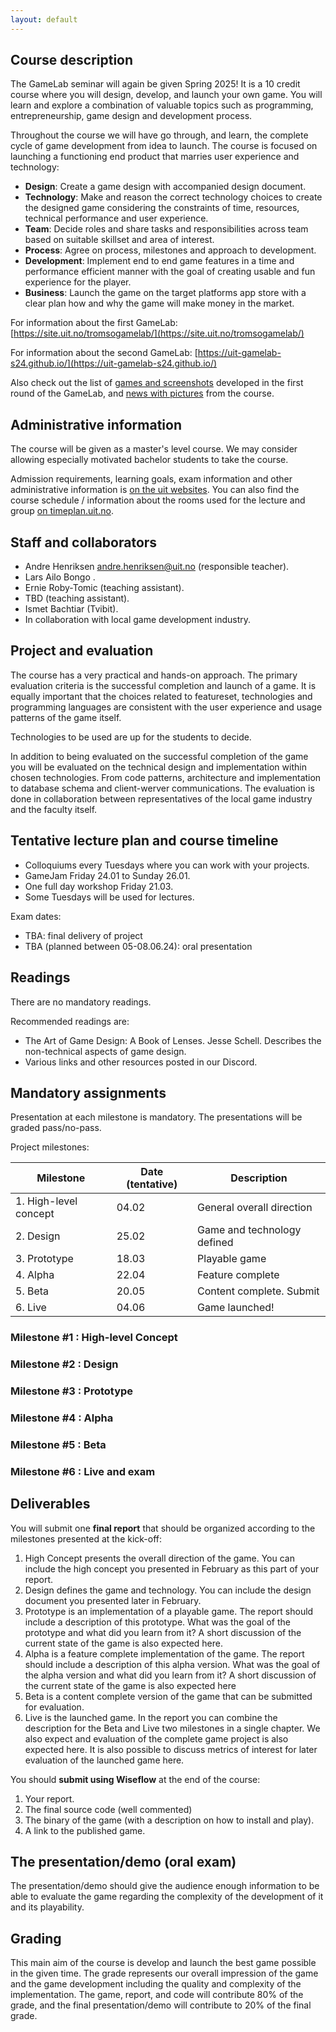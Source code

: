 ```yaml
---
layout: default
---
```


## Course description

The GameLab seminar will again be given Spring 2025! It is a 10 credit course where you will design, develop, and launch your own game. You will learn and explore a combination of valuable topics such as programming, entrepreneurship, game design and development process.

Throughout the course we will have go through, and learn, the complete cycle of game development from idea to launch. The course is focused on launching a functioning end product that marries user experience and technology:

* **Design**: Create a game design with accompanied design document.  
* **Technology**: Make and reason the correct technology choices to create the designed game considering the constraints of time, resources, technical performance and user experience.   
* **Team**: Decide roles and share tasks and responsibilities across team based on suitable skillset and area of interest.  
* **Process**: Agree on process, milestones and approach to development.  
* **Development**: Implement end to end game features in a time and performance efficient manner with the goal of creating usable and fun experience for the player.  
* **Business**: Launch the game on the target platforms app store with a clear plan how and why the game will make money in the market.  

For information about the first GameLab: [https://site.uit.no/tromsogamelab/](https://site.uit.no/tromsogamelab/)

For information about the second GameLab: [https://uit-gamelab-s24.github.io/](https://uit-gamelab-s24.github.io/)

Also check out the list of [games and screenshots](https://site.uit.no/tromsogamelab/student-projects/) developed in the first round of the GameLab, and [news with pictures](https://site.uit.no/tromsogamelab/category/news/) from the course.

## Administrative information

The course will be given as a master's level course. We may consider allowing especially motivated bachelor students to take the course.

Admission requirements, learning goals, exam information and other administrative information is [on the uit websites](https://uit.no/utdanning/emner/emne?p_document_id=860102). You can also find the course schedule / information about the rooms used for the lecture and group [on timeplan.uit.no](https://timeplan.uit.no/emne_timeplan.php?sem=25v&module=INF-3910-8-1#week=1-25).

## Staff and collaborators
* Andre Henriksen <andre.henriksen@uit.no> (responsible teacher).
* Lars Ailo Bongo .
* Ernie Roby-Tomic (teaching assistant).
* TBD (teaching assistant).
* Ismet Bachtiar (Tvibit).
* In collaboration with local game development industry.

<!---
Add logos of participating companies here
-->

## Project and evaluation

The course has a very practical and hands-on approach. The primary evaluation criteria is the successful completion and launch of a  game. It is equally important that the choices related to featureset, technologies and programming languages are consistent with the user experience and usage patterns of the game itself.

Technologies to be used are up for the students to decide.

In addition to being evaluated on the successful completion of the game you will be evaluated on the technical design and implementation within chosen technologies. From code patterns, architecture and implementation to database schema and client-werver communications. The evaluation is done in collaboration between representatives of the local game industry and the faculty itself.

## Tentative lecture plan and course timeline
* Colloquiums every Tuesdays where you can work with your projects.
* GameJam Friday 24.01 to Sunday 26.01.
* One full day workshop Friday 21.03.
* Some Tuesdays will be used for lectures.

<!---

| Lecture/ seminar / event | Date       | Lecturer	  | Subject  |
|--------------------------|-----------|-------------------|---------------------|
| Kick-off                 | Tuesday 14/1      | André             | Kick-off                    |
| Lecture 1                | Tuesday 14/1      | TBA               | Game development introduction |
| Lecture 2                | Tuesday 14/1      | Ismet             | Concept development |
| Lecture 3                | Tuesday 21/1      |                   | Game Jam warm-up |
| Game Jam                 | 24.01-26.01       | Michael David Elliott and  Sebastian Røed Mangseth | Game Jam |
| Lecture 4                | Tuesday 28.01     |        | AI & game development | 
| Lecture 5                | Tuesday 28.01     |        | How to choose game technology |
| Lecture 6                | Tuesday 04.02     |        | Introduction to Unreal Engine 5 |
| Lecture 7                | Tuesday 11.02     |        | Game assests |
| Lecture 8                | Tuesday 25.02     |        | Hands-on Unreal Engine 5 |
| Lecture 9                | Friday 21.03      |        | Programmers perspective on Unreal Engine 5 |
| Lecture 10               | Friday 21.03      |        | Norwegian game ecosystem and pitching |
| Lecture 11               | Friday 21.03      |        | Funding opportunities for students |
| Lecture 12               | Friday 21.03      |        | Juicing |
| Lecture 13               | Tuesday 20.05             | TBA       | TBA

-->



Exam dates:
* TBA: final delivery of project
* TBA (planned between 05-08.06.24): oral presentation

## Readings

There are no mandatory readings. 

Recommended readings are:
* The Art of Game Design: A Book of Lenses. Jesse Schell. Describes the non-technical aspects of game design.
* Various links and other resources posted in our Discord.

## Mandatory assignments

Presentation at each milestone is mandatory. The presentations will be graded pass/no-pass.

Project milestones:

| Milestone             | Date (tentative)    | Description |
|-----------------------|----------|-------------|
| 1. High-level concept | 04.02 | General overall direction |
| 2. Design             | 25.02 | Game and technology defined |
| 3. Prototype          | 18.03 | Playable game |
| 4. Alpha              | 22.04 | Feature complete | 
| 5. Beta               | 20.05 | Content complete. Submit | 
| 6. Live               | 04.06 | Game launched! |

### Milestone #1 : High-level Concept
### Milestone #2 : Design
### Milestone #3 : Prototype
### Milestone #4 : Alpha
### Milestone #5 : Beta
### Milestone #6 : Live and exam

<!--
On 04.02/Milestone #1, we want a presentation from each group. It should be around five minutes (give or take). We will also open for questions after each presentation.

The presentation topic is "High Concept" and should give an overall introduction to what you want to build, why your game is going to be worth playing and key elements in the design and revenue model.

In our discord-server #lectures channel (https://discord.gg/Jv5mcvuWHz) there is a `lecture-starting-b.pdf` that can serve as your guide for what content to include in your presentation, as well as other examples from previous students. You don't have to include all the suggested content from `lecture-starting-b.pdf`.

-->

## Deliverables

You will submit one **final report** that should be organized according to the milestones presented at the kick-off:
1.	High Concept presents the overall direction of the game. You can include the high concept you presented in February as this part of your report. 
2.	Design defines the game and technology. You can include the design document you presented later in February.
3.	Prototype is an implementation of a playable game. The report should include a description of this prototype. What was the goal of the prototype and what did you learn from it? A short discussion of the current state of the game is also expected here.
4.	Alpha is a feature complete implementation of the game. The report should include a description of this alpha version. What was the goal of the alpha version and what did you learn from it? A short discussion of the current state of the game is also expected here
5.	Beta is a content complete version of the game that can be submitted for evaluation.
6.	Live is the launched game. In the report you can combine the description for the Beta and Live two milestones in a single chapter. We also expect and evaluation of the complete game project is also expected here. It is also possible to discuss metrics of interest for later evaluation of the launched game here.

You should **submit using Wiseflow** at the end of the course:
1. Your report.
2. The final source code (well commented)
3. The binary of the game (with a description on how to install and play).
4. A link to the published game.

## The presentation/demo (oral exam)

The presentation/demo should give the audience enough information to be able to evaluate the game regarding the complexity of the development of it and its playability.

## Grading

This main aim of the course is develop and launch the best game possible in the given time. The grade represents our overall impression of the game and the game development including the quality and complexity of the implementation. The game, report, and code will contribute 80% of the grade, and the final presentation/demo will contribute to 20% of the final grade. 
